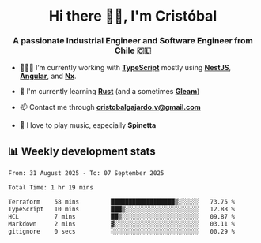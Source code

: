 <h1 align="center">Hi there ✌🏻, I'm Cristóbal</h1>
<h3 align="center">A passionate Industrial Engineer and Software Engineer from Chile 🇨🇱</h3>

- 🧑🏻‍💻 I’m currently working with **[TypeScript](https://www.typescriptlang.org)** mostly using **[NestJS](https://nestjs.com)**, **[Angular](https://angular.io)**, and **[Nx](https://nx.dev)**.

- 🌱 I'm currently learning **[Rust](https://www.rust-lang.org)** (and a sometimes **[Gleam](https://gleam.run/)**)

- 📫 Contact me through **cristobalgajardo.v@gmail.com**

- 🎸 I love to play music, especially **Spinetta**

## 📊 Weekly development stats

<!--START_SECTION:waka-->

```txt
From: 31 August 2025 - To: 07 September 2025

Total Time: 1 hr 19 mins

Terraform    58 mins         ██████████████████▒░░░░░░   73.75 %
TypeScript   10 mins         ███▒░░░░░░░░░░░░░░░░░░░░░   12.88 %
HCL          7 mins          ██▒░░░░░░░░░░░░░░░░░░░░░░   09.87 %
Markdown     2 mins          ▓░░░░░░░░░░░░░░░░░░░░░░░░   03.11 %
gitignore    0 secs          ░░░░░░░░░░░░░░░░░░░░░░░░░   00.29 %
```

<!--END_SECTION:waka-->
